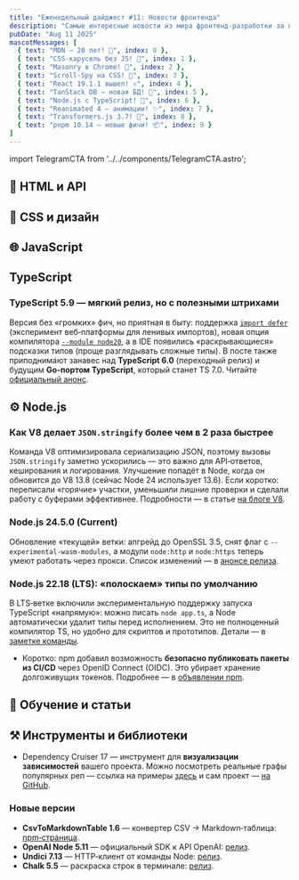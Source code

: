 ```yaml
---
title: "Еженедельный дайджест #11: Новости фронтенда"
description: "Самые интересные новости из мира фронтенд-разработки за последнюю неделю"
pubDate: "Aug 11 2025"
mascotMessages: [
  { text: "MDN — 20 лет! 🎉", index: 0 },
  { text: "CSS-карусель без JS! 🎠", index: 1 },
  { text: "Masonry в Chrome! 🧱", index: 2 },
  { text: "Scroll-Spy на CSS! 🧭", index: 3 },
  { text: "React 19.1.1 вышел! ⚛️", index: 4 },
  { text: "TanStack DB — новая БД! 💾", index: 5 },
  { text: "Node.js с TypeScript! 🐧", index: 6 },
  { text: "Reanimated 4 — анимации! ✨", index: 7 },
  { text: "Transformers.js 3.7! 🤖", index: 8 },
  { text: "pnpm 10.14 — новые фичи! 📦", index: 9 }
]
---
```


import TelegramCTA from '../../components/TelegramCTA.astro';

## 🧪 HTML и API

## 🎨 CSS и дизайн

<TelegramCTA/>

## 🌐 JavaScript

## TypeScript 
### TypeScript 5.9 — мягкий релиз, но с полезными штрихами
Версия без «громких» фич, но приятная в быту: поддержка [`import defer`](https://nodeweekly.com/link/172659/web) (эксперимент веб‑платформы для ленивых импортов), новая опция компилятора [`--module node20`](https://nodeweekly.com/link/172660/web), а в IDE появились «раскрывающиеся» подсказки типов (проще разглядывать сложные типы). В посте также приподнимают занавес над **TypeScript 6.0** (переходный релиз) и будущим **Go‑портом TypeScript**, который станет TS 7.0. Читайте [официальный анонс](https://nodeweekly.com/link/172658/web).

## ⚙️ Node.js
### Как V8 делает `JSON.stringify` более чем в 2 раза быстрее
Команда V8 оптимизировала сериализацию JSON, поэтому вызовы `JSON.stringify` заметно ускорились — это важно для API‑ответов, кеширования и логирования. Улучшение попадёт в Node, когда он обновится до V8 13.8 (сейчас Node 24 использует 13.6). Если коротко: переписали «горячие» участки, уменьшили лишние проверки и сделали работу с буферами эффективнее. Подробности — в статье [на блоге V8](https://nodeweekly.com/link/172656/web).

### Node.js 24.5.0 (Current)
Обновление «текущей» ветки: апгрейд до OpenSSL 3.5, снят флаг с `--experimental-wasm-modules`, а модули `node:http` и `node:https` теперь умеют работать через прокси. Список изменений — в [анонсе релиза](https://nodeweekly.com/link/172657/web).

### Node.js 22.18 (LTS): «полоскаем» типы по умолчанию
В LTS‑ветке включили экспериментальную поддержку запуска TypeScript «напрямую»: можно писать `node app.ts`, а Node автоматически удалит типы перед исполнением. Это не полноценный компилятор TS, но удобно для скриптов и прототипов. Детали — в [заметке команды](https://nodeweekly.com/link/172669/web).

- Коротко: npm добавил возможность **безопасно публиковать пакеты из CI/CD** через OpenID Connect (OIDC). Это убирает хранение долгоживущих токенов. Подробнее — в [объявлении npm](https://nodeweekly.com/link/172662/web).


## 🧠 Обучение и статьи

## ⚒️ Инструменты и библиотеки

- Dependency Cruiser 17 — инструмент для **визуализации зависимостей** вашего проекта. Можно посмотреть реальные графы популярных реп — ссылка на примеры [здесь](https://nodeweekly.com/link/172673/web) и сам проект — [на GitHub](https://nodeweekly.com/link/172672/web).

### Новые версии
- **CsvToMarkdownTable 1.6** — конвертер CSV → Markdown‑таблица: [npm‑страница](https://nodeweekly.com/link/172680/web).
- **OpenAI Node 5.11** — официальный SDK к API OpenAI: [релиз](https://nodeweekly.com/link/172681/web).
- **Undici 7.13** — HTTP‑клиент от команды Node: [релиз](https://nodeweekly.com/link/172684/web).
- **Chalk 5.5** — раскраска строк в терминале: [релиз](https://nodeweekly.com/link/172685/web).

